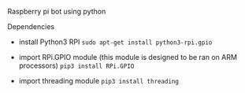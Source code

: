 Raspberry pi bot using python

Dependencies
- install Python3 RPI
`sudo apt-get install python3-rpi.gpio`

- import RPi.GPIO module (this module is designed to be ran on ARM processors)
`pip3 install RPi.GPIO`

- import threading module
`pip3 install threading`
